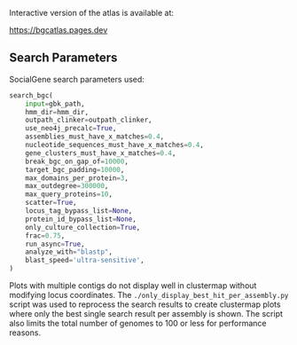 Interactive version of the atlas is available at:

https://bgcatlas.pages.dev



## Search Parameters

SocialGene search parameters used:

```python
search_bgc(
    input=gbk_path,
    hmm_dir=hmm_dir,
    outpath_clinker=outpath_clinker,
    use_neo4j_precalc=True,
    assemblies_must_have_x_matches=0.4,
    nucleotide_sequences_must_have_x_matches=0.4,
    gene_clusters_must_have_x_matches=0.4,
    break_bgc_on_gap_of=10000,
    target_bgc_padding=10000,
    max_domains_per_protein=3,
    max_outdegree=300000,
    max_query_proteins=10,
    scatter=True,
    locus_tag_bypass_list=None,
    protein_id_bypass_list=None,
    only_culture_collection=True,
    frac=0.75,
    run_async=True,
    analyze_with="blastp",
    blast_speed='ultra-sensitive',
)
```

Plots with multiple contigs do not display well in clustermap without modifying locus coordinates. The `./only_display_best_hit_per_assembly.py` script was used to reprocess the search results to create clustermap plots where only the best single search result per assembly is shown. The script also limits the total number of genomes to 100 or less for performance reasons.
